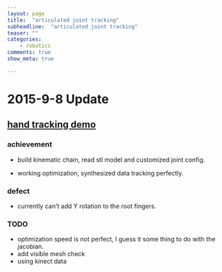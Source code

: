 ```yaml
---
layout: page
title:  "articulated joint tracking"
subheadline:  "articulated joint tracking"
teaser: ""
categories:
    - robotics
comments: true
show_meta: true

---
```


#	2015-9-8 Update

##	[hand tracking demo](https://cuixiongyi.github.io/robotics/primitive-hand-tracking/)

###	achievement
* build kinematic chain, read stl model and customized joint config. 

* working optimization, synthesized data tracking perfectly.

###	defect
* currently can't add Y rotation to the root fingers.

###	TODO
* optimization speed is not perfect, I guess it some thing to do with the jacobian.
* add visible mesh check
* using kinect data 
